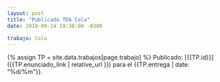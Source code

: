 ```yaml
---
layout: post
title: "Publicado TDA Cola"
date: 2018-09-14 19:30:00 -0300

trabajo: Cola
---
```

{% assign TP = site.data.trabajos[page.trabajo] %}
Publicado: [{{TP.id}}]({{TP.enunciado_link | relative_url }}) para el {{TP.entrega | date: "%d/%m"}}.
